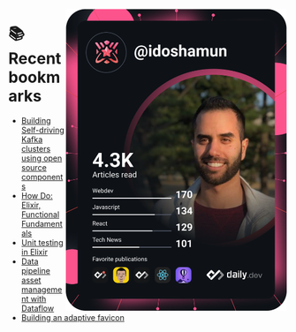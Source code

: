 <a href="https://app.daily.dev/idoshamun"><img src="https://raw.githubusercontent.com/idoshamun/idoshamun/devcard/devcard.svg" align='right' width="400" alt="Ido Shamun's Dev Card"/></a>

# 📚 Recent bookmarks
<!-- BOOKMARKS:START -->
- [Building Self-driving Kafka clusters using open source components](https://app.daily.dev/posts/Q15mXrQRr?utm_source=rss&utm_medium=bookmarks&utm_campaign=28849d86070e4c099c877ab6837c61f0)
- [How Do: Elixir, Functional Fundamentals](https://app.daily.dev/posts/Oh6aGN5ZA?utm_source=rss&utm_medium=bookmarks&utm_campaign=28849d86070e4c099c877ab6837c61f0)
- [Unit testing in Elixir](https://app.daily.dev/posts/st_Bt8akN?utm_source=rss&utm_medium=bookmarks&utm_campaign=28849d86070e4c099c877ab6837c61f0)
- [Data pipeline asset management with Dataflow](https://app.daily.dev/posts/ciqT3nJYO?utm_source=rss&utm_medium=bookmarks&utm_campaign=28849d86070e4c099c877ab6837c61f0)
- [Building an adaptive favicon](https://app.daily.dev/posts/qHDxdnnC-?utm_source=rss&utm_medium=bookmarks&utm_campaign=28849d86070e4c099c877ab6837c61f0)
<!-- BOOKMARKS:END -->
